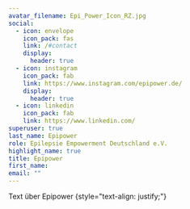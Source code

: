```yaml
---
avatar_filename: Epi_Power_Icon_RZ.jpg
social:
  - icon: envelope
    icon_pack: fas
    link: /#contact
    display:
      header: true
  - icon: instagram
    icon_pack: fab
    link: https://www.instagram.com/epipower.de/
    display:
      header: true
  - icon: linkedin
    icon_pack: fab
    link: https://www.linkedin.com/
superuser: true
last_name: Epipower
role: Epilepsie Empowerment Deutschland e.V.
highlight_name: true
title: Epipower
first_name:
email: ""
---
```

Text über Epipower
{style="text-align: justify;"}

